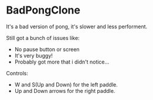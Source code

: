 # BadPongClone
It's a bad version of pong, it's slower and less performent.

Still got a bunch of issues like:
- No pause button or screen
- It's very buggy!
- Probably got more that i didn't notice...

Controls:
- W and S(Up and Down) for the left paddle.
- Up and Down arrows for the right paddle.

